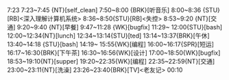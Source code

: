 
7:23
7:23~7:45 {NT}[self_clean]
7:50~8:00 {BRK}[听音乐]
8:00~8:36 {STU}[RB]<深入理解计算机系统>
8:36~8:50{STU}[RB]<失控>
8:53~9:20 {NT}[交通]
9:20~9:40 {NT}[早餐]
9:47~11:28 {WK}[bugfix] <WA>
11:29~ 12:00{STU}[bash]
12:00~12:34{NT}[lunch]
12:34~13:14{STU}[ted]
13:14~13:37{BRK}[午休]
13:40~14:18 {STU}[bash]
14:19~ 15:55{WK}[编程]<WA>
16:00~16:17{SPR}[短运]
16:17~16:30{BRK}[下午茶]
16:30~16:56{WK}[设计]<life-time-tracker>
17:00~18:50{WK}[bugfix]<WA>
18:53~19:10{NT}[supper]
19:20~22:35{WK}[编程]<life-time-tracker>
22:35~22:59{NT}[交通]
23:00~23:11{NT}[洗澡]
23:26~23:40{BRK}[TV]<老友记>
00:10
